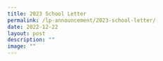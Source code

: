 ```yaml
---
title: 2023 School Letter
permalink: /lp-announcement/2023-school-letter/
date: 2022-12-22
layout: post
description: ""
image: ""
---
```

